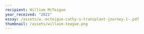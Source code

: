 ```yaml
---
recipient: William McTeigue
year_received: "2021"
essay: /assets/w.-mcteigue-cathy-s-transplant-journey-1-.pdf
thumbnail: /assets/willaim-teague.png
---
```

